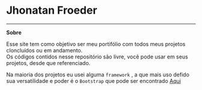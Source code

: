 # Jhonatan Froeder

<hr>

**Sobre**

Esse site tem como objetivo ser meu portifólio com todos meus projetos cloncluídos ou em andamento. <br>
Os códigos contidos nesse repositório são livre, você pode usar em seus projetos, desde que referenciado.

Na maioria dos projetos eu usei alguma `framework` , a que mais uso defido sua versatilidade e poder é o `Bootstrap` que pode ser encontrado <a target="_blank" href="getbotstrap.com">Aqui</a>

